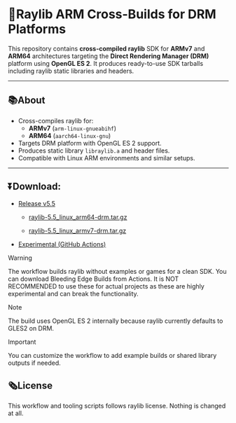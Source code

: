 # 🌠Raylib ARM Cross-Builds for DRM Platforms

This repository contains **cross-compiled raylib** SDK for **ARMv7** and **ARM64** architectures targeting the **Direct Rendering Manager (DRM)** platform using **OpenGL ES 2**. It produces ready-to-use SDK tarballs including raylib static libraries and headers.

---

## 📚About 
- Cross-compiles raylib for:
  - **ARMv7** (`arm-linux-gnueabihf`)
  - **ARM64** (`aarch64-linux-gnu`)
- Targets DRM platform with OpenGL ES 2 support.
- Produces static library `libraylib.a` and header files.
- Compatible with Linux ARM environments and similar setups.



---

## ⏬Download: 
- [Release v5.5](https://github.com/Sparklight77/raylib-arm/releases/tag/arm-5.5)
  - [raylib-5.5_linux_arm64-drm.tar.gz](https://github.com/Sparklight77/raylib-arm/releases/download/arm-5.5/raylib-5.5_linux_arm64-drm.tar.gz)

  - [raylib-5.5_linux_armv7-drm.tar.gz](https://github.com/Sparklight77/raylib-arm/releases/download/arm-5.5/raylib-5.5_linux_armv7-drm.tar.gz)


- [Experimental (GitHub Actions)](https://github.com/Sparklight77/raylib-arm/actions/workflows/raylib-build.yml)


> [!Warning]
> The workflow builds raylib without examples or games for a clean SDK. You can download Bleeding Edge Builds from Actions. It is NOT RECOMMENDED to use these for actual projects as these are highly experimental and can break the functionality.

> [!Note]
> The build uses OpenGL ES 2 internally because raylib currently defaults to GLES2 on DRM.


> [!Important]
> You can customize the workflow to add example builds or shared library outputs if needed. 

## 🗞️License

This workflow and tooling scripts follows raylib license. Nothing is changed at all.